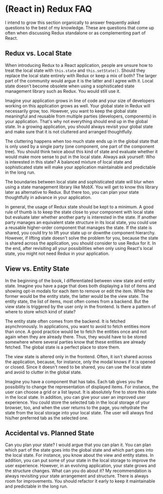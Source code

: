 # (React in) Redux FAQ

I intend to grow this section organically to answer frequently asked questions to the best of my knowledge. These are questions that come up often when discussing Redux standalone or as complementing part of React.

## Redux vs. Local State

When introducing Redux to a React application, people are unsure how to treat the local state with `this.state` and `this.setState()`. Should they replace the local state entirely with Redux or keep a mix of both? The larger part of the community would argue it is the latter and I agree with it. Local state doesn't become obsolete when using a sophisticated state management library such as Redux. You would still use it.

Imagine your application grows in line of code and your size of developers working on this application grows as well. Your global state in Redux will necessarily grow, too. However, you want to keep the global state meaningful and reusable from multiple parties (developers, components) in your application. That's why not everything should end up in the global state. In a growing application, you should always revisit your global state and make sure that it is not cluttered and arranged thoughtfully.

The cluttering happens when too much state ends up in the global state that is only used by a single party (one component, one part of the component tree). You should think twice about this kind of state and evaluate whether it would make more sense to put in the local state. Always ask yourself: Who is interested in this state? A balanced mixture of local state and sophisticated state will make your application maintainable and predictable in the long run.

The boundaries between local state and sophisticated state will blur when using a state management library like MobX. You will get to know this library later as alternative to Redux. But there too, you can plan your state thoughtfully in advance in your application.

In general, the usage of Redux state should be kept to a minimum. A good rule of thumb is to keep the state close to your component with local state but evaluate later whether another party is interested in the state. If another party manages an equivalent state structure in its local state, you could use a reusable higher-order component that manages the state. If the state is shared, you could try to lift your state up or downthe component hierarchy. However, if lifting state doesn't solve the problem for you, because the state is shared across the application, you should consider to use Redux for it. In the end, after revisiting all your possibilities when only using React's local state, you might not need Redux in your application.

## View vs. Entity State

In the beginning of the book, I differentiated between view state and entity state. Imagine you have a page that does both displaying a list of items and showing opt-in modals for each item to remove or edit the item. While the former would be the entity state, the latter would be the view state. The entity state, the list of items, most often comes from a backend. But the view state is triggered by the user only in the frontend. Is there a pattern of where to store which kind of state?

The entity state often comes from the backend. It is fetched asynchronously. In applications, you want to avoid to fetch entities more than once. A good practice would be to fetch the entities once and not again when they are already there. Thus, they would have to be stored somewhere where several parties know that these entities are already fetched. The global state is a perfect place to store them.

The view state is altered only in the frontend. Often, it isn't shared across the application, because, for instance, only the modal knows if it is opened or closed. Since it doesn't need to be shared, you can use the local state and avoid to clutter in the global state.

Imagine you have a component that has tabs. Each tab gives you the possibility to change the representation of displayed items. For instance, the user can choose a grid or a list layout. It is absolutely fine to store this state in the local state. In addition, you can give your user an improved user experience. You could store the selected tab in the local storage of your browser, too, and when the user returns to the page, you rehydrate the state from the local storage into your local state. The user will always find his/her preferred tab as the selected one.

## Accidental vs. Planned State

Can you plan your state? I would argue that you can plan it. You can plan which part of the state goes into the global state and which part goes into the local state. For instance, you know about the view and entity states. In addition, you can put some of your state in the local storage to improve the user experience. However, in an evolving application, your state grows and the structure changes. What can you do about it? My recommendation is always revisiting your state arrangement and structure. There is always room for improvements. You should refactor it early to keep it maintainable and predictable in the long run.
